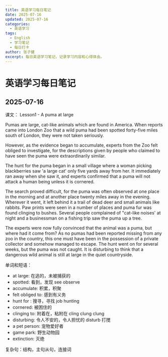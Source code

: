 ```yaml
---
title: 英语学习每日笔记
date: 2025-07-16
updated: 2025-07-16
categories:
  - 英语学习
tags:
  - English
  - 学习笔记
  - 每日打卡
author: 张子健
excerpt: 每日英语学习笔记，记录学习内容和心得体会。
---
```


# 英语学习每日笔记


## 2025-07-16

课文： Lesson1 - A puma at large

Pumas are large, cat-like animals which are found in America.
When reports came into London Zoo that a wild puma had been spotted forty-five miles south of London, 
they were not taken seriously.

However, as the evidence began to accumulate, experts from the Zoo felt obliged to investigate, 
for the descriptions given by people who claimed to have seen the puma were extraordinarily similar.

The hunt for the puma began in a small village where a woman picking blackberries saw 'a large cat' 
only five yards away from her. It immediately ran away when she saw it, 
and experts confirmed that a puma will not attack a human being unless it is cornered.

The search proved difficult, 
for the puma was often observed at one place in the morning and at 
another place twenty miles away in the evening. Wherever it went, 
it left behind it a trail of dead deer and small animals like rabbits. 
Paw prints were seen in a number of places and puma fur was found clinging to bushes. 
Several people complained of "cat-like noises' at night and a
businessman on a fishing trip saw the puma up a tree.

The experts were now fully convinced that the animal was a puma, 
but where had it come from? As no pumas had been reported missing from any zoo in the country, 
this one must have been in the possession of a private collector and somehow managed to escape. 
The hunt went on for several weeks, but the puma was not caught. 
It is disturbing to think that a dangerous wild animal is still at large in the quiet countryside.

单词和短语：
 - at large: 在逃的，未被捕获的
 - spotted: 看到，发现   see observe 
 - accumulate: 积累，积聚
 - felt obliged to: 感到有义务 
 - hunt for : 搜寻，寻找  job hunting
 - cornered: 被困住的
 - clinging to: 附着在，粘附在   cling clung clung    
 - disturbing: 令人不安的，令人担忧的    disturb 打搅
 - a pet person: 宠物爱好者
 - game park: 野生动物园
 - extinction: 灭绝

 复杂句：结构，主句从句，连接词
